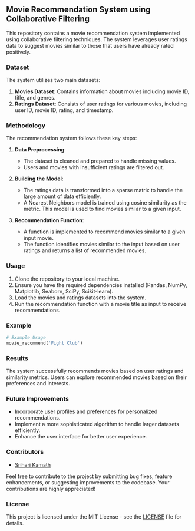 ## Movie Recommendation System using Collaborative Filtering

This repository contains a movie recommendation system implemented using collaborative filtering techniques. The system leverages user ratings data to suggest movies similar to those that users have already rated positively.

### Dataset

The system utilizes two main datasets:

1. **Movies Dataset**: Contains information about movies including movie ID, title, and genres.
2. **Ratings Dataset**: Consists of user ratings for various movies, including user ID, movie ID, rating, and timestamp.

### Methodology

The recommendation system follows these key steps:

1. **Data Preprocessing**: 
   - The dataset is cleaned and prepared to handle missing values. 
   - Users and movies with insufficient ratings are filtered out.

2. **Building the Model**:
   - The ratings data is transformed into a sparse matrix to handle the large amount of data efficiently.
   - A Nearest Neighbors model is trained using cosine similarity as the metric. This model is used to find movies similar to a given input.

3. **Recommendation Function**:
   - A function is implemented to recommend movies similar to a given input movie.
   - The function identifies movies similar to the input based on user ratings and returns a list of recommended movies.

### Usage

1. Clone the repository to your local machine.
2. Ensure you have the required dependencies installed (Pandas, NumPy, Matplotlib, Seaborn, SciPy, Scikit-learn).
3. Load the movies and ratings datasets into the system.
4. Run the recommendation function with a movie title as input to receive recommendations.

### Example

```python
# Example Usage
movie_recommend('Fight Club')
```

### Results

The system successfully recommends movies based on user ratings and similarity metrics. Users can explore recommended movies based on their preferences and interests.

### Future Improvements

- Incorporate user profiles and preferences for personalized recommendations.
- Implement a more sophisticated algorithm to handle larger datasets efficiently.
- Enhance the user interface for better user experience.

### Contributors

- [Srihari Kamath](https://github.com/SrihariKamath)


Feel free to contribute to the project by submitting bug fixes, feature enhancements, or suggesting improvements to the codebase. Your contributions are highly appreciated!

### License

This project is licensed under the MIT License - see the [LICENSE](LICENSE) file for details.
